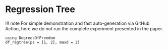 # Regression Tree

!!! note
    For simple demonstration and fast auto-generation via GitHub Action, here we do not run the complete experiment presented in the paper. 

```@example
using DegreesOfFreedom
df_regtree(ps = [1, 2], maxd = 2)
```